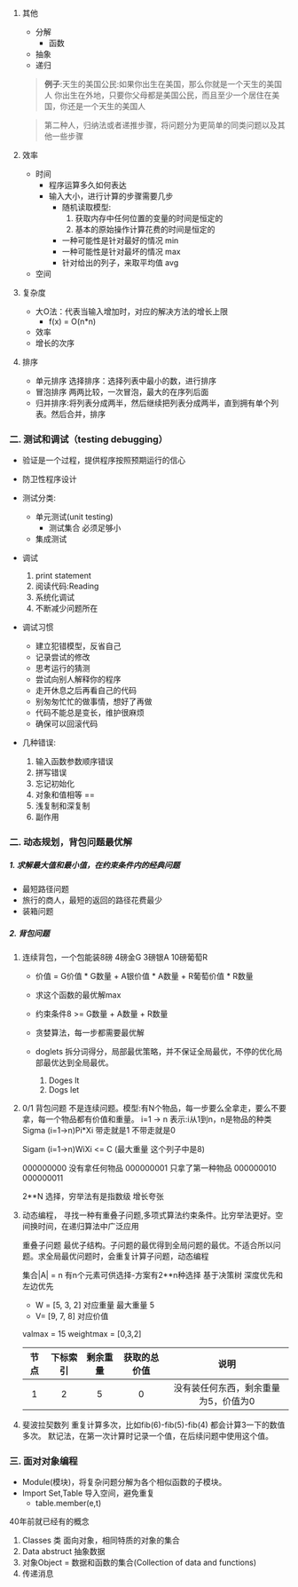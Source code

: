 1. 其他
	+ 分解
		+ 函数	
	+ 抽象
	+ 递归
	
	>**例子**:天生的美国公民:如果你出生在美国，那么你就是一个天生的美国人
	你出生在外地，只要你父母都是美国公民，而且至少一个居住在美国，你还是一个天生的美国人

	>第二种人，归纳法或者递推步骤，将问题分为更简单的同类问题以及其他一些步骤

2. 效率
	+ 时间 
		+ 程序运算多久如何表达
		+ 输入大小，进行计算的步骤需要几步
			+ 随机读取模型: 
				1. 获取内存中任何位置的变量的时间是恒定的
				2. 基本的原始操作计算花费的时间是恒定的
			+ 一种可能性是针对最好的情况 min
			+ 一种可能性是针对最坏的情况 max
			+ 针对给出的列子，来取平均值 avg
	+ 空间

3. 复杂度
	+ 大O法：代表当输入增加时，对应的解决方法的增长上限
		+ f(x) = O(n*n)
	+ 效率
	+ 增长的次序

3. 排序
	+ 单元排序 选择排序：选择列表中最小的数，进行排序
	+ 冒泡排序 两两比较，一次冒泡，最大的在序列后面
	+ 归并排序:将列表分成两半，然后继续把列表分成两半，直到拥有单个列表。然后合并，排序


### 二. 测试和调试（testing debugging）
+ 验证是一个过程，提供程序按照预期运行的信心
+ 防卫性程序设计
+ 测试分类:
	+ 单元测试(unit testing)
		+ 测试集合 必须足够小 	
	+ 集成测试
+ 调试
	1. print statement
	2. 阅读代码:Reading
	3. 系统化调试
	4. 不断减少问题所在 

+ 调试习惯
	+ 建立犯错模型，反省自己
	+ 记录尝试的修改
	+ 思考运行的猜测
	+ 尝试向别人解释你的程序
	+ 走开休息之后再看自己的代码
	+ 别匆匆忙忙的做事情，想好了再做
	+ 代码不能总是变长，维护很麻烦
	+ 确保可以回滚代码
	
+ 几种错误:
	1. 输入函数参数顺序错误
	2. 拼写错误
	3. 忘记初始化
	4. 对象和值相等 ==
	5. 浅复制和深复制
	6. 副作用

### 二. 动态规划，背包问题最优解
#####  1. 求解最大值和最小值，在约束条件内的经典问题
+ 最短路径问题  	
+ 旅行的商人，最短的返回的路径花费最少
+ 装箱问题

##### 2. 背包问题
1. 连续背包，一个包能装8磅 
   4磅金G 3磅银A 10磅葡萄R
   + 价值 = G价值 * G数量 + A银价值 * A数量 + R葡萄价值 * R数量
   + 求这个函数的最优解max
   + 约束条件8 >= G数量 + A数量 + R数量
   + 贪婪算法，每一步都需要最优解

   + doglets 拆分词得分，局部最优策略，并不保证全局最优，不停的优化局部最优达到全局最优。
   		1. Doges lt
   		2. Dogs let 

2. 0/1 背包问题 不是连续问题。模型:有N个物品，每一步要么全拿走，要么不要拿，每一个物品都有价值和重量。
	i=1 -> n 表示:i从1到n，n是物品的种类
	Sigma (i=1->n)Pi*Xi	带走就是1 不带走就是0
	
	Sigam (i=1->n)WiXi <= C (最大重量 这个列子中是8)
	
	000000000 没有拿任何物品
	000000001 只拿了第一种物品
	000000010
	000000011
	
	2**N 选择，穷举法有是指数级 增长夸张

3. 动态编程，
	寻找一种有重叠子问题,多项式算法约束条件。比穷举法更好。空间换时间，在递归算法中广泛应用
	
	重叠子问题
	最优子结构。子问题的最优得到全局问题的最优。不适合所以问题。求全局最优问题时，会重复计算子问题，动态编程
	
	集合|A| = n 有n个元素可供选择-方案有2**n种选择
	基于决策树 深度优先和左边优先
	+ W = [5, 3, 2] 对应重量 最大重量 5
	+ V=  [9, 7, 8] 对应价值
	
	valmax = 15 weightmax = [0,3,2]

	
	| 节点   | 下标索引 | 剩余重量  | 获取的总价值 | 说明 |
	| :----:| :------:| :------: | :-----: | :-----:|
	| 1  	  | 2 			|  5   | 0|没有装任何东西，剩余重量为5，价值为0|
		
4. 斐波拉契数列
	重复计算多次，比如fib(6)-fib(5)-fib(4) 都会计算3一下的数值多次。
	默记法，在第一次计算时记录一个值，在后续问题中使用这个值。

	
### 三. 面对对象编程
+ Module(模块)，将复杂问题分解为各个相似函数的子模块。
+ Import Set,Table 导入空间，避免重复
	+ table.member(e,t)

40年前就已经有的概念

1. Classes 类 面向对象，相同特质的对象的集合
2. Data abstruct 抽象数据
3. 对象Object = 数据和函数的集合(Collection of data and functions)
4. 传递消息